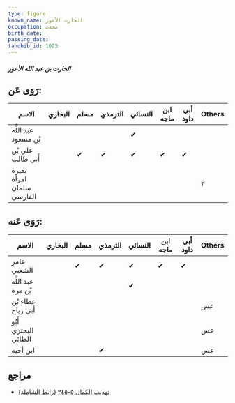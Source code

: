 ```yaml
---
type: figure
known_name: الحارث الأعور
occupation: محدث
birth_date:
passing_date:
tahdhib_id: 1025
---
```

##### الحارث بن عبد الله الأعور

## رَوَى عَن:
| الاسم                     | البخاري | مسلم | الترمذي | النسائي | ابن ماجه | أبي داود | Others |
| ------------------------- | ------- | ---- | ------- | ------- | -------- | -------- | ------ |
| عبد اللَّه بْن مسعود      |         |      |         | ✔       |          |          |        |
| علي بْن أَبي طالب         |         | ✔    | ✔       | ✔       | ✔        | ✔        |        |
| بقيرة امرأة سلمان الفارسي |         |      |         |         |          |          | ٢      |
## رَوَى عَنه:
| الاسم                | البخاري | مسلم | الترمذي | النسائي | ابن ماجه | أبي داود | Others |
| -------------------- | ------- | ---- | ------- | ------- | -------- | -------- | ------ |
| عامر الشعبي          |         | ✔    | ✔       | ✔       | ✔        | ✔        |        |
| عبد اللَّه بْن مرة   |         |      |         | ✔       |          |          |        |
| عطاء بْن أَبي رباح   |         |      |         |         |          |          | عس     |
| أَبُو البحتري الطائي |         |      |         |         |          |          | عس     |
| ابن أخيه             |         |      | ✔       |         |          |          | عس     |
## مراجع
- [تهذيب الكمال ٥-٢٤٥](obsidian://open?vault=Tahdhib-al-Kamal&file=Figures/١٠٢٥-الحارث%20بن%20عبد%20الله%20الأعور) ([رابط الشاملة](https://shamela.ws/book/3722/2323))